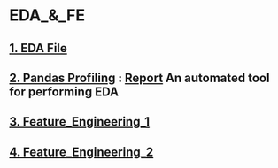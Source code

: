 # EDA_&_FE

## <a href="https://github.com/RishavMishraRM/EDA_and_FE/blob/main/EDA.ipynb">1. EDA File</a>
## <a href="https://github.com/RishavMishraRM/EDA_and_FE/blob/main/Pandas_Profiling.ipynb">2. Pandas Profiling</a> : <a href="https://github.com/RishavMishraRM/EDA_and_FE/blob/main/your_report.html">Report</a> An automated tool for performing EDA
## <a href="https://github.com/RishavMishraRM/EDA_and_FE/blob/main/Feature_Engineering_1.ipynb">3. Feature_Engineering_1</a>
## <a href="https://github.com/RishavMishraRM/EDA_and_FE/blob/main/%20Feature_Engineering_2.ipynb">4. Feature_Engineering_2</a>
